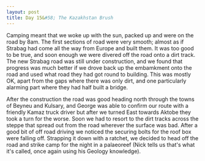 ```yaml
---
layout: post
title: Day 15&#58; The Kazakhstan Brush
---
```


Camping meant that we woke up with the sun, packed up and were on the road by 8am. The first sections of road were very smooth; almost as if Strabag had come all the way from Europe and built them. It was too good to be true, and soon enough we were divered off the road onto a dirt track. The new Strabag road was still under construction, and we found that progress was much better if we drove back up the embamkment onto the road and used what road they had got round to building. This was mostly OK, apart from the gaps where there was only dirt, and one particularly alarming part where they had half built a bridge.

After the construction the road was good heading north through the towns of Beyneu and Kulsary, and George was able to confirm our route with a friendly Kamaz truck driver but after we turned East towards Aktobe they took a turn for the worse. Soon we had to resort to the dirt tracks across the steppe that spread out from the road wherever the surface was bad. After a good bit of off road driving we noticed the securing bolts for the roof box were falling off. Strapping it down with a ratchet, we decided to head off the road and strike camp for the night in a palaeoreef (Nick tells us that's what it's called, once again using his Geology knowledge).